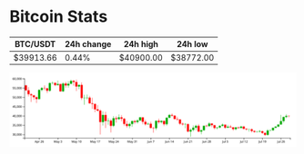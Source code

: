 # Bitcoin Stats

BTC/USDT|24h change|24h high|24h low|
|---|---|---|---|
|$39913.66|0.44%|$40900.00|$38772.00|

<img src="./chart.svg">
